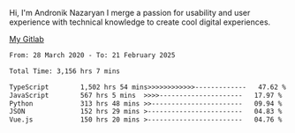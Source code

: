 Hi, I'm Andronik Nazaryan
I merge a passion for usability and user experience with technical knowledge to create cool digital experiences.

[My Gitlab](https://gitlab.com/anridev24)

<!--START_SECTION:waka-->

```txt
From: 28 March 2020 - To: 21 February 2025

Total Time: 3,156 hrs 7 mins

TypeScript        1,502 hrs 54 mins>>>>>>>>>>>>-------------   47.62 %
JavaScript        567 hrs 5 mins  >>>>---------------------   17.97 %
Python            313 hrs 48 mins >>-----------------------   09.94 %
JSON              152 hrs 29 mins >------------------------   04.83 %
Vue.js            150 hrs 20 mins >------------------------   04.76 %
```

<!--END_SECTION:waka-->
